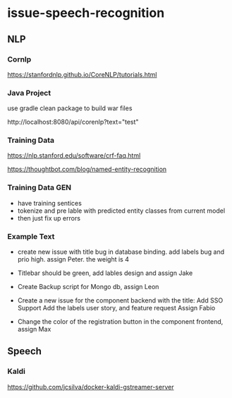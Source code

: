 # issue-speech-recognition

## NLP

### Cornlp

https://stanfordnlp.github.io/CoreNLP/tutorials.html

### Java Project

use gradle clean package to build war files

http://localhost:8080/api/corenlp?text="test"

### Training Data

https://nlp.stanford.edu/software/crf-faq.html

https://thoughtbot.com/blog/named-entity-recognition

### Training Data GEN

- have training sentices
- tokenize and pre lable with predicted entity classes from current model
- then just fix up errors

### Example Text

- create new issue with title bug in database binding. add labels bug and prio high. assign Peter. the weight is 4

- Titlebar should be green, add lables design and assign Jake
- Create Backup script for Mongo db, assign Leon

- Create a new issue for the component backend with the title:
Add SSO Support Add the labels user story, and feature request Assign
Fabio


- Change the color of the registration button in the component frontend, assign Max


## Speech 

### Kaldi

https://github.com/jcsilva/docker-kaldi-gstreamer-server


